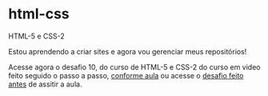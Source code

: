 # html-css
 HTML-5 e CSS-2

Estou aprendendo a criar sites e agora vou gerenciar meus repositórios!

<p>Acesse agora o desafio 10, do curso de HTML-5 e CSS-2 do curso em video feito seguido o passo a passo, <a href="https://magnomm.github.io/html-css/desafios/10/android.html" target="_blank">conforme aula</a> ou acesse o <a href="https://magnomm.github.io/html-css/desafios/10/index.html" target="_blank">desafio feito antes</a> de assitir a aula.</p>